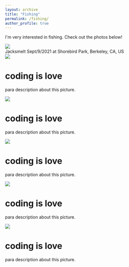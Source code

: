 ```yaml
---
layout: archive
title: "Fishing"
permalink: /fishing/
author_profile: true
---
```


I'm very interested in fishing. Check out the photos below!

<link rel="stylesheet" href="../assets/css/stylesheet.css">
<meta name="viewport" content="width=device-width, initial-scale=1.0">

<div id="wrapper">
  <div class="image-container">
    <img src="../images/fishing/jacksmelt_1.jpg" />
    <div class="image-caption">
      <h1_hover>Jacksmelt</h1_hover>
      <p_hover>Sept/9/2021 at Shorebird Park, Berkeley, CA, US</p_hover>
    </div>
  </div>

  <div class="image-container">
    <img src="http://imgh.us/dog-1718242_960_720.jpg" />
    <div class="image-caption">
      <h1>coding is love</h1>
      <p>para description about this picture.</p>
    </div>
  </div>

  <div class="image-container">
    <img src="http://imgh.us/heart-1776746_960_720.jpg" />
    <div class="image-caption">
      <h1>coding is love</h1>
      <p>para description about this picture.</p>
    </div>
  </div>

  <div class="image-container">
    <img src="http://imgh.us/ace-1807511_960_720.jpg" />
    <div class="image-caption">
      <h1>coding is love</h1>
      <p>para description about this picture.</p>
    </div>
  </div>

  <div class="image-container">
    <img src="http://imgh.us/breakfast-1804457_960_720.jpg" />
    <div class="image-caption">
      <h1>coding is love</h1>
      <p>para description about this picture.</p>
    </div>
  </div>

  <div class="image-container">
    <img src="http://imgh.us/wintry-1959267_960_720.jpg" />
    <div class="image-caption">
      <h1>coding is love</h1>
      <p>para description about this picture.</p>
    </div>
  </div>
</div>

